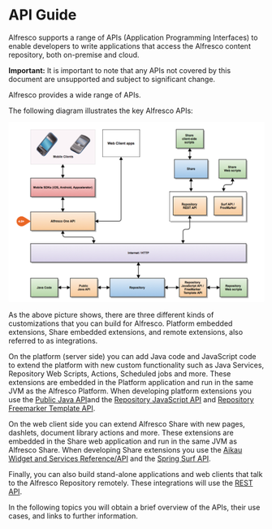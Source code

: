 # API Guide

Alfresco supports a range of APIs \(Application Programming Interfaces\) to enable developers to write applications that access the Alfresco content repository, both on-premise and cloud.

**Important:** It is important to note that any APIs not covered by this document are unsupported and subject to significant change.

Alfresco provides a wide range of APIs.

The following diagram illustrates the key Alfresco APIs:

![](../images/api_overview.png)

As the above picture shows, there are three different kinds of customizations that you can build for Alfresco. Platform embedded extensions, Share embedded extensions, and remote extensions, also referred to as integrations.

On the platform \(server side\) you can add Java code and JavaScript code to extend the platform with new custom functionality such as Java Services, Repository Web Scripts, Actions, Scheduled jobs and more. These extensions are embedded in the Platform application and run in the same JVM as the Alfresco Platform. When developing platform extensions you use the [Public Java API](java-public-api-list.md)and the [Repository JavaScript API](API-JS-intro.md) and [Repository Freemarker Template API](../references/API-FreeMarker-intro.md).

On the web client side you can extend Alfresco Share with new pages, dashlets, document library actions and more. These extensions are embedded in the Share web application and run in the same JVM as Alfresco Share. When developing Share extensions you use the [Aikau Widget and Services Reference/API](http://dev.alfresco.com/resource/docs/aikau-jsdoc/) and the [Spring Surf API](ws-presentation-intro.md).

Finally, you can also build stand-alone applications and web clients that talk to the Alfresco Repository remotely. These integrations will use the [REST API](../pra/1/topics/pra-welcome.md).

In the following topics you will obtain a brief overview of the APIs, their use cases, and links to further information.

